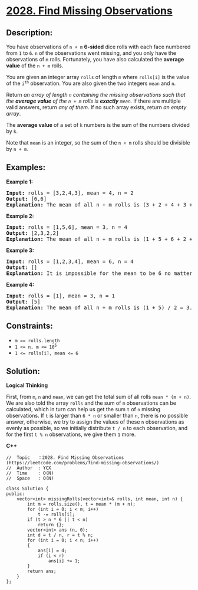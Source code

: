 # [2028. Find Missing Observations](https://leetcode.com/problems/find-missing-observations/)


## Description:

<p>You have observations of <code>n + m</code> <strong>6-sided</strong> dice rolls with each face numbered from <code>1</code> to <code>6</code>. <code>n</code> of the observations went missing, and you only have the observations of <code>m</code> rolls. Fortunately, you have also calculated the <strong>average value</strong> of the <code>n + m</code> rolls.</p>
<p>You are given an integer array <code>rolls</code> of length <code>m</code> where <code>rolls[i]</code> is the value of the <code>i<sup>th</sup></code> observation. You are also given the two integers <code>mean</code> and <code>n</code>.</p>
<p>Return <em>an array of length <code>n</code> containing the missing observations such that the <strong>average value</strong> of the <code>n + m</code> rolls is <strong>exactly</strong> <code>mean</code>.</em> If there are multiple valid answers, return <em>any of them</em>. If no such array exists, return <em>an empty array</em>.</p>
<p>The <strong>average value</strong> of a set of <code>k</code> numbers is the sum of the numbers divided by <code>k</code>.</p>
<p>Note that <code>mean</code> is an integer, so the sum of the <code>n + m</code> rolls should be divisible by <code>n + m</code>.</p>


## Examples:

<strong>Example 1:</strong>
<pre>
<strong>Input:</strong> rolls = [3,2,4,3], mean = 4, n = 2
<strong>Output:</strong> [6,6]
<strong>Explanation:</strong> The mean of all n + m rolls is (3 + 2 + 4 + 3 + 6 + 6) / 6 = 4.
</pre>

<strong>Example 2:</strong>
<pre>
<strong>Input:</strong> rolls = [1,5,6], mean = 3, n = 4
<strong>Output:</strong> [2,3,2,2]
<strong>Explanation:</strong> The mean of all n + m rolls is (1 + 5 + 6 + 2 + 3 + 2 + 2) / 7 = 3.
</pre>

<strong>Example 3:</strong>
<pre>
<strong>Input:</strong> rolls = [1,2,3,4], mean = 6, n = 4
<strong>Output:</strong> []
<strong>Explanation:</strong> It is impossible for the mean to be 6 no matter what the 4 missing rolls are.
</pre>

<strong>Example 4:</strong>
<pre>
<strong>Input:</strong> rolls = [1], mean = 3, n = 1
<strong>Output:</strong> [5]
<strong>Explanation:</strong> The mean of all n + m rolls is (1 + 5) / 2 = 3.
</pre>


## Constraints:

<ul>
  <li><code>m == rolls.length</code></li>
  <li><code>1 &lt;= n, m &lt;= 10<sup>5</sup></code></li>
  <li><code>1 &lt;= rolls[i], mean &lt;= 6</code></li>
</ul>


## Solution:

<strong>Logical Thinking</strong>
<p>First, from <code>m</code>, <code>n</code> and <code>mean</code>, we can get the total sum of all rolls <code>mean * (m + n)</code>. We are also told the array <code>rolls</code> and the sum of <code>m</code> observations can be calculated, which in turn can help us get the sum <code>t</code> of <code>n</code> missing observations. If <code>t</code> is larger than <code>6 * n</code> or smaller than <code>n</code>, there is no possible answer, otherwise, we try to assign the values of these <code>n</code> observations as evenly as possible, so we initially distribute <code>t / n</code> to each observation, and for the first <code>t % n</code> observations, we give them <code>1</code> more. </p>


<strong>C++</strong>

```
//  Topic   ：2028. Find Missing Observations (https://leetcode.com/problems/find-missing-observations/)
//  Author  : YCX
//  Time    : O(N)
//  Space   : O(N)

class Solution {
public:
    vector<int> missingRolls(vector<int>& rolls, int mean, int n) {
        int m = rolls.size(), t = mean * (m + n);
        for (int i = 0; i < m; i++)
            t -= rolls[i];
        if (t > n * 6 || t < n)
            return {};
        vector<int> ans (n, 0);
        int d = t / n, r = t % n;
        for (int i = 0; i < n; i++)
        {
            ans[i] = d;
            if (i < r)
                ans[i] += 1;
        }
        return ans;
    }
};
```
